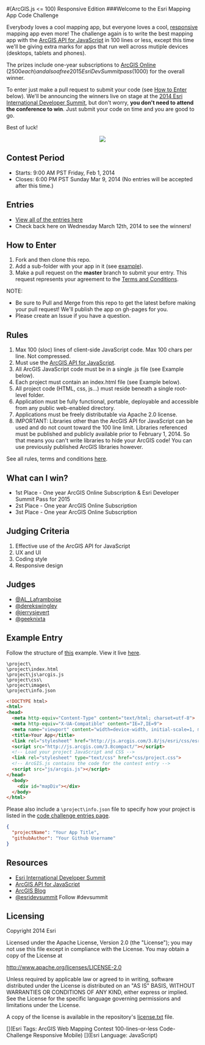 #(ArcGIS.js <= 100) Responsive Edition
###Welcome to the Esri Mapping App Code Challenge

Everybody loves a cool mapping app, but everyone loves a cool, [responsive](http://en.wikipedia.org/wiki/Responsive_web_design) mapping app even more! The challenge again is to write the best mapping app with the [ArcGIS API for JavaScript](http://help.arcgis.com/en/webapi/javascript/arcgis/index.html) in 100 lines or less, except this time we'll be giving extra marks for apps that run well across mutiple devices (desktops, tablets and phones). 

The prizes include one-year subscriptions to [ArcGIS Online](http://www.esri.com/software/arcgis/arcgisonline) ($2500 each) and also a free 2015 Esri Dev Summit pass ($1000) for the overall winner.

To enter just make a pull request to submit your code (see [How to Enter](#how-to-enter) below).
We'll be announcing the winners live on stage at the [2014 Esri International Developer Summit](http://www.esri.com/events/devsummit/index.html), but don't worry, **you don't need to attend the conference to win**. Just submit your code on time and you are good to go.

Best of luck!

<div style="text-align:center;"><img src="http://esri.github.io/img/100-lines-responsive.gif"></div>

## Contest Period
- Starts: 9:00 AM PST Friday, Feb 1, 2014
- Closes: 6:00 PM PST Sunday Mar 9, 2014 (No entries will be accepted after this time.)

## Entries
* [View all of the entries here](http://esri.github.io/100-lines-or-less-js/index.html)
* Check back here on Wednesday March 12th, 2014 to see the winners!

## How to Enter
1. Fork and then clone this repo.
2. Add a sub-folder with your app in it (see [example](basemaptour)).
3. Make a pull request on the **master** branch to submit your entry. This request represents your agreement to the [Terms and Conditions](Terms%20and%20Conditions%20Agreement.md).

NOTE: 
* Be sure to Pull and Merge from this repo to get the latest before making your pull request!  We'll publish the app on gh-pages for you.
* Please create an Issue if you have a question.

## Rules

1. Max 100 (sloc) lines of client-side JavaScript code. Max 100 chars per line. Not compressed.
2. Must use the [ArcGIS API for JavaScript](https://developers.arcgis.com/en/javascript/index.html).
3. All ArcGIS JavaScript code must be in a single .js file (see Example below).
4. Each project must contain an index.html file (see Example below).
5. All project code (HTML, css, js...) must reside beneath a single root-level folder.
6. Application must be fully functional, portable, deployable and accessible from any public web-enabled directory.  
7. Applications must be freely distributable via Apache 2.0 license.
8. IMPORTANT: Libraries other than the ArcGIS API for JavaScript can be used and do not count toward the 100 line limit. Libraries referenced must be published and publicly available prior to February 1, 2014.  So that means you can't write libraries to hide your ArcGIS code!  You can use previously published ArcGIS libraries however.

See all rules, terms and conditions [here](Terms%20and%20Conditions%20Agreement.md).

## What can I win?
* 1st Place - One year ArcGIS Online Subscription & Esri Developer Summit Pass for 2015
* 2st Place - One year ArcGIS Online Subscription
* 3st Place - One year ArcGIS Online Subscription

## Judging Criteria

1. Effective use of the ArcGIS API for JavaScript
2. UX and UI
3. Coding style
4. Responsive design

## Judges
- [@AL_Laframboise](https://twitter.com/AL_Laframboise) 
- [@derekswingley](https://twitter.com/derekswingley)
- [@jerrysievert](https://twitter.com/jerrysievert)
- [@geeknixta](https://twitter.com/geeknixta)

## Example Entry

Follow the structure of [this](basemaptour) example.  View it live [here](http://esri.github.io/100-lines-or-less-js/basemaptour).


```
\project\
\project\index.html
\project\js\arcgis.js
\project\css\
\project\images\
\project\info.json
```

```html
<!DOCTYPE html>
<html>
<head>
  <meta http-equiv="Content-Type" content="text/html; charset=utf-8">
  <meta http-equiv="X-UA-Compatible" content="IE=7,IE=9">   
  <meta name="viewport" content="width=device-width, initial-scale=1, maximum-scale=1, user-scalable=0">
  <title>Your App</title>
  <link rel="stylesheet" href="http://js.arcgis.com/3.8/js/esri/css/esri.css">
  <script src="http://js.arcgis.com/3.8compact/"></script>
  <!-- Load your project JavaScript and CSS -->
  <link rel="stylesheet" type="text/css" href="css/project.css">
  <!-- ArcGIS.js contains the code for the contest entry --> 
  <script src="js/arcgis.js"></script>  
</head>
  <body>
    <div id="mapDiv"></div>
  </body>
</html>
```

Please also include a `\project\info.json` file to specify how your project is listed in the [code challenge entries page](http://esri.github.io/100-lines-or-less-js/).
```json
{
  "projectName": "Your App Title",
  "githubAuthor": "Your Github Username"
}
```

## Resources

* [Esri International Developer Summit](http://www.esri.com/events/devsummit)
* [ArcGIS API for JavaScript](https://developers.arcgis.com/en/javascript/index.html)
* [ArcGIS Blog](http://blogs.esri.com/esri/arcgis/)
* [@esridevsummit](http://twitter.com/esridevsummit) Follow #devsummit

## Licensing
Copyright 2014 Esri

Licensed under the Apache License, Version 2.0 (the "License");
you may not use this file except in compliance with the License.
You may obtain a copy of the License at

   http://www.apache.org/licenses/LICENSE-2.0

Unless required by applicable law or agreed to in writing, software
distributed under the License is distributed on an "AS IS" BASIS,
WITHOUT WARRANTIES OR CONDITIONS OF ANY KIND, either express or implied.
See the License for the specific language governing permissions and
limitations under the License.

A copy of the license is available in the repository's [license.txt](https://raw.github.com/Esri/100-lines-or-less-js/master/license.txt) file.

[](Esri Tags: ArcGIS Web Mapping Contest 100-lines-or-less Code-Challenge Responsive Mobile)
[](Esri Language: JavaScript)
